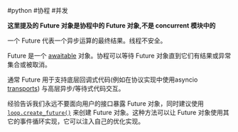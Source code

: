 #python #协程 #并发 

**这里提及的 Future 对象是协程中的 Future 对象,不是 concurrent 模块中的**

一个 Future 代表一个异步运算的最终结果。线程不安全。

Future 是一个 [awaitable](https://docs.python.org/zh-cn/3.8/glossary.html#term-awaitable) 对象。协程可以等待 Future 对象直到它们有结果或异常集合或被取消。

通常 Future 用于支持底层回调式代码(例如在协议实现中使用asyncio [transports](https://docs.python.org/zh-cn/3.8/library/asyncio-protocol.html#asyncio-transports-protocols)) 与高层异步/等待式代码交互。

经验告诉我们永远不要面向用户的接口暴露 Future 对象，同时建议使用 [`loop.create_future()`](https://docs.python.org/zh-cn/3.8/library/asyncio-eventloop.html#asyncio.loop.create_future) 来创建 Future 对象。这种方法可以让 Future 对象使用其它的事件循环实现，它可以注入自己的优化实现。